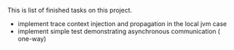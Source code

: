 This is list of finished tasks on this project.

- implement trace context injection and propagation in the local jvm
  case
- implement simple test demonstrating asynchronous communication ( one-way)